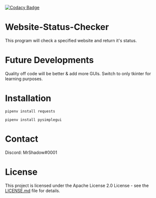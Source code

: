 [![Codacy Badge](https://api.codacy.com/project/badge/Grade/647d681f361a458b9fb70ef9d2e8f345)](https://www.codacy.com/manual/SergeantShadoww/Website-Status-Checker?utm_source=github.com&amp;utm_medium=referral&amp;utm_content=SergeantShadoww/Website-Status-Checker&amp;utm_campaign=Badge_Grade)

# Website-Status-Checker
This program will check a specified website and return it's status.

# Future Developments
Quality off code will be better & add more GUIs.
Switch to only tkinter for learning purposes.

# Installation
```
pipenv install requests
```
```
pipenv install pysimplegui
```

# Contact
Discord: MrShadow#0001

# License

This project is licensed under the Apache License 2.0 License - see the [LICENSE.md](https://github.com/UsmanSamiMahmood/Website-Status-Checker/blob/master/LICENSE.md) file for details.
